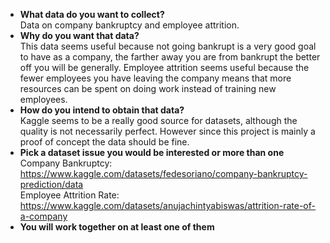 - **What data do you want to collect?**  
Data on company bankruptcy and employee attrition.
- **Why do you want that data?**  
This data seems useful because not going bankrupt is a very good goal to have as a company, the farther away you are from bankrupt the better off you will be generally. Employee attrition seems useful because the fewer employees you have leaving the company means that more resources can be spent on doing work instead of training new employees.
- **How do you intend to obtain that data?**  
Kaggle seems to be a really good source for datasets, although the quality is not necessarily perfect. However since this project is mainly a proof of concept the data should be fine.
- **Pick a dataset issue you would be interested or more than one**  
Company Bankruptcy: https://www.kaggle.com/datasets/fedesoriano/company-bankruptcy-prediction/data  
Employee Attrition Rate: https://www.kaggle.com/datasets/anujachintyabiswas/attrition-rate-of-a-company  
- **You will work together on at least one of them**